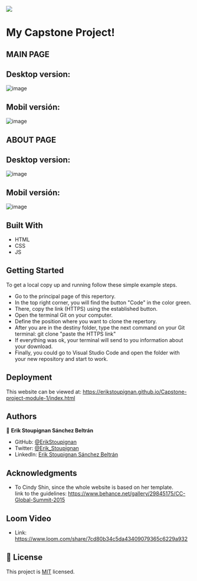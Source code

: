![](https://img.shields.io/badge/Microverse-blueviolet)

# My Capstone Project!

## MAIN PAGE

**Desktop version:**
-
 ![image](https://user-images.githubusercontent.com/106561762/181419088-95c28bb4-6ddf-4a7e-b0ba-625034467c2b.png)

**Mobil versión:** 
-
 ![image](https://user-images.githubusercontent.com/106561762/181419163-faa1bafc-abba-440c-8435-af71943d1307.png)


## ABOUT PAGE

**Desktop version:**
-
 ![image](https://user-images.githubusercontent.com/106561762/181419245-52e6193a-0f8b-41a7-9e6d-0f17765045a2.png)

 
 **Mobil versión:** 
 -
 ![image](https://user-images.githubusercontent.com/106561762/181419207-1f07c164-d908-4218-8bb4-b3fa68040208.png)


## Built With

- HTML
- CSS
- JS

## Getting Started
To get a local copy up and running follow these simple example steps.

- Go to the principal page of this repertory.
- In the top right corner, you will find the button "Code" in the color green.
- There, copy the link (HTTPS) using the established button.
- Open the terminal Git on your computer.
- Define the position where you want to clone the repertory.
- After you are in the destiny folder, type the next command on your Git terminal: git clone  "paste the HTTPS link"
- If everything was ok, your terminal will send to you information about your download. 
- Finally, you could go to Visual Studio Code and open the folder with your new repository and start to work.

## Deployment

This website can be viewed at: https://erikstoupignan.github.io/Capstone-project-module-1/index.html

## Authors

👤 **Erik Stoupignan Sánchez Beltrán**

- GitHub: [@ErikStoupignan](https://github.com/ErikStoupignan)
- Twitter: [@Erik_Stoupignan](https://twitter.com/Erik_Stoupignan)
- LinkedIn: [Erik Stoupignan Sánchez Beltrán](https://www.linkedin.com/in/erik-stoupignan-s%C3%A1nchez-beltr%C3%A1n-393180238/)

## Acknowledgments

- To Cindy Shin, since the whole website is based on her template. <br>
link to the guidelines: https://www.behance.net/gallery/29845175/CC-Global-Summit-2015

## Loom Video 

- Link: https://www.loom.com/share/7cd80b34c5da43409079365c6229a932

## 📝 License

This project is [MIT](./MIT.md) licensed.